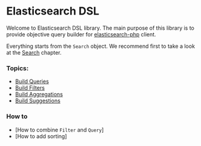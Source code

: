 # Elasticsearch DSL

Welcome to Elasticsearch DSL library. The main purpose of this library is to provide objective query builder for [elasticsearch-php][1] client.

Everything starts from the `Search` object. We recommend first to take a look at the [Search](HowTo/HowToSearch.md) chapter.

### Topics:
- [Build Queries](Query/index.md)
- [Build Filters](Filter/index.md)
- [Build Aggregations](Aggregation/index.md)
- [Build Suggestions](Suggestion/index.md)

### How to
- [How to combine `Filter` and `Query`]
- [How to add sorting]

[1]: https://github.com/elastic/elasticsearch-php
